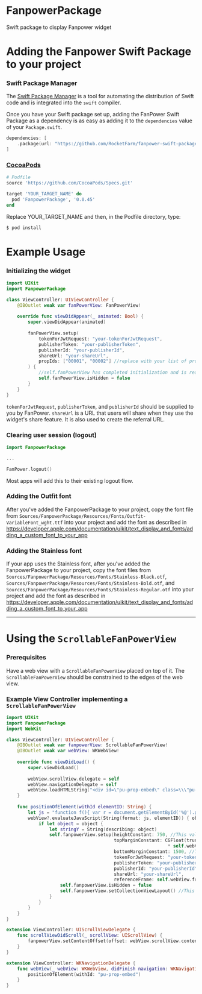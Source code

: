 # FanpowerPackage

Swift package to display Fanpower widget

# Adding the Fanpower Swift Package to your project
### Swift Package Manager

The [Swift Package Manager](https://swift.org/package-manager/) is a tool for automating the distribution of Swift code and is integrated into the `swift` compiler. 

Once you have your Swift package set up, adding the FanPower Swift Package as a dependency is as easy as adding it to the `dependencies` value of your `Package.swift`.

```swift
dependencies: [
    .package(url: "https://github.com/RocketFarm/fanpower-swift-package.git", .exact(version: "0.0.45"))
]
```
### [CocoaPods](https://guides.cocoapods.org/using/using-cocoapods.html)

```ruby
# Podfile
source 'https://github.com/CocoaPods/Specs.git'

target 'YOUR_TARGET_NAME' do
  pod 'FanpowerPackage', '0.0.45'
end
```
Replace YOUR_TARGET_NAME and then, in the Podfile directory, type:

```ruby
$ pod install
```
# Example Usage
### Initializing the widget
```swift
import UIKit
import FanpowerPackage

class ViewController: UIViewController {
    @IBOutlet weak var fanPowerView: FanPowerView!
    
    override func viewDidAppear(_ animated: Bool) {
        super.viewDidAppear(animated)
        
        fanPowerView.setup(
            tokenForJwtRequest: "your-tokenForJwtRequest",
            publisherToken: "your-publisherToken",
            publisherId: "your-publisherId",
            shareUrl: "your-shareUrl",
            propIds: ["00001", "00002"] //replace with your list of prop IDs.  Can be a list of a single ID.
        ) {
            //self.fanPowerView has completed initialization and is ready to be displayed
            self.fanPowerView.isHidden = false
        }
    }
}
```
`tokenForJwtRequest`, `publisherToken`, and `publisherId` should be supplied to you by FanPower.  `shareUrl` is a URL that users will share when they use the widget's share feature.  It is also used to create the referral URL.
### Clearing user session (logout)
```swift
import FanpowerPackage

...

FanPower.logout()
```
Most apps will add this to their existing logout flow.
### Adding the Outfit font
After you've added the FanpowerPackage to your project, copy the font file from `Sources/FanpowerPackage/Resources/Fonts/Outfit-VariableFont_wght.ttf` into your project and add the font as described in https://developer.apple.com/documentation/uikit/text_display_and_fonts/adding_a_custom_font_to_your_app
### Adding the Stainless font
If your app uses the Stainless font, after you've added the FanpowerPackage to your project, copy the font files from `Sources/FanpowerPackage/Resources/Fonts/Stainless-Black.otf`, `Sources/FanpowerPackage/Resources/Fonts/Stainless-Bold.otf`, and `Sources/FanpowerPackage/Resources/Fonts/Stainless-Regular.otf` into your project and add the font as described in https://developer.apple.com/documentation/uikit/text_display_and_fonts/adding_a_custom_font_to_your_app

---

# Using the `ScrollableFanPowerView`
### Prerequisites
Have a web view with a `ScrollableFanPowerView` placed on top of it.  The `ScrollableFanPowerView` should be constrained to the edges of the web view.
### Example View Controller implementing a `ScrollableFanPowerView`
```swift
import UIKit
import FanpowerPackage
import WebKit

class ViewController: UIViewController {
    @IBOutlet weak var fanpowerView: ScrollableFanPowerView!
    @IBOutlet weak var webView: WKWebView!
    
    override func viewDidLoad() {
        super.viewDidLoad()
        
        webView.scrollView.delegate = self
        webView.navigationDelegate = self
        webView.loadHTMLString("<div id=\"pu-prop-embed\" class=\\\"pu-prop-embed\\\" data-pickup-prop-id=\\\"25452\\\"><section><a href=\\\"https://playpickup.com/news/Array / surez-vs-chastain-who-wins-in-nashville - 25452\\\" rel=\\\"follow\\\" title=\\\"Suárez vs. Chastain: Who wins in Nashville? - Powered By PickUp\\\">Suárez vs. Chastain: Who wins in Nashville? - Powered By PickUp</a></section></div>", baseURL: nil)
    }
    
    func positionOfElement(withId elementID: String) {
        let js = "function f(){ var r = document.getElementById('%@').getBoundingClientRect(); return r.top+''; } f();"
        webView?.evaluateJavaScript(String(format: js, elementID)) { object, error  in
            if let object = object {
                let stringY = String(describing: object)
                self.fanpowerView.setup(heightConstant: 750, //This value could be calculated the same way topMarginConstant is
                                        topMarginConstant: CGFloat(truncating: NumberFormatter().number(from: stringY)!) 
                                                            * self.webView.scrollView.zoomScale,
                                        bottomMarginConstant: 1500, //This value could be calculated the same way topMarginConstant is
                                        tokenForJwtRequest: "your-tokenForJwtRequest",
                                        publisherToken: "your-publisherToken",
                                        publisherId: "your-publisherId",
                                        shareUrl: "your-shareUrl",
                                        referenceFrame: self.webView.frame) { //Passing nil for this param will make the scrollview full-screen
                    self.fanpowerView.isHidden = false
                    self.fanpowerView.setCollectionViewLayout() //This line allows the widget to update its UI layout after it has been moved
                }
            }
        }
    }
}

extension ViewController: UIScrollViewDelegate {
    func scrollViewDidScroll(_ scrollView: UIScrollView) {
        fanpowerView.setContentOffset(offset: webView.scrollView.contentOffset)
    }
}

extension ViewController: WKNavigationDelegate {
    func webView(_ webView: WKWebView, didFinish navigation: WKNavigation!) {
        positionOfElement(withId: "pu-prop-embed")
    }
}
```
